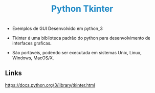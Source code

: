 
<div align="center">
  <h1 style="color:#1F89C6;padding:20px;">Python Tkinter</h1> 
</div>

* Exemplos de GUI Desenvolvido em python_3

* Tkinter é uma biblioteca padrão do python para desenvolvimento de interfaces graficas.
* São portáveis, podendo ser executada em sistemas Unix, Linux, Windows, MacOS/X.

## Links
https://docs.python.org/3/library/tkinter.html


